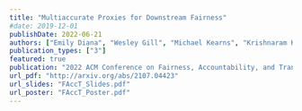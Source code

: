```yaml
---
title: "Multiaccurate Proxies for Downstream Fairness"
#date: 2019-12-01
publishDate: 2022-06-21
authors: ["Emily Diana", "Wesley Gill", "Michael Kearns", "Krishnaram Kenthapadi", "Aaron Roth", "Saeed Sharifi-Malvajerdi"]
publication_types: ["3"]
featured: true 
publication: "2022 ACM Conference on Fairness, Accountability, and Transparency"
url_pdf: "http://arxiv.org/abs/2107.04423"
url_slides: "FAccT_Slides.pdf"
url_poster: "FAccT_Poster.pdf"
---
```


